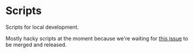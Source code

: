 # Scripts

Scripts for local development.

Mostly hacky scripts at the moment because we're waiting for [this
issue](https://github.com/redpanda-data/redpanda/pull/4966) to be merged and
released.
